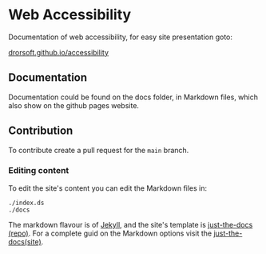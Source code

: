 # Web Accessibility 
Documentation of web accessibility, for easy site presentation goto:

[drorsoft.github.io/accessibility](https://drorsoft.github.io/accessibility/)

## Documentation

Documentation could be found on the docs folder, in Markdown files, which also show on the github pages website.

## Contribution

To contribute create a pull request for the `main` branch. 

### Editing content

To edit the site's content you can edit the Markdown files in:
```
./index.ds
./docs
```
The markdown flavour is of [Jekyll](https://jekyllrb.com/), and the site's template is [just-the-docs (repo)](https://github.com/just-the-docs/just-the-docs). For a complete guid on the Markdown options visit the [just-the-docs(site)](https://just-the-docs.github.io/just-the-docs/).


